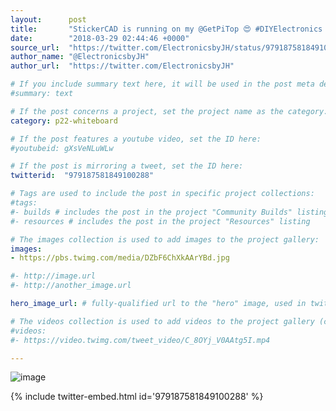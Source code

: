 ```yaml
---
layout:      post
title:       "StickerCAD is running on my @GetPiTop 😍 #DIYElectronics #HobbyElectronics #BoldportClub @boldport"
date:        "2018-03-29 02:44:46 +0000"
source_url:  "https://twitter.com/ElectronicsbyJH/status/979187581849100288"
author_name: "@ElectronicsbyJH"
author_url:  "https://twitter.com/ElectronicsbyJH"

# If you include summary text here, it will be used in the post meta description instead of an excerpt from the post body
#summary: text

# If the post concerns a project, set the project name as the category:
category: p22-whiteboard

# If the post features a youtube video, set the ID here:
#youtubeid: gXsVeNLuWLw

# If the post is mirroring a tweet, set the ID here:
twitterid:  "979187581849100288"

# Tags are used to include the post in specific project collections:
#tags:
#- builds # includes the post in the project "Community Builds" listing
#- resources # includes the post in the project "Resources" listing

# The images collection is used to add images to the project gallery:
images:
- https://pbs.twimg.com/media/DZbF6ChXkAArYBd.jpg

#- http://image.url
#- http://another_image.url

hero_image_url: # fully-qualified url to the "hero" image, used in twitter cards for example

# The videos collection is used to add videos to the project gallery (currently only mp4):
#videos:
#- https://video.twimg.com/tweet_video/C_8OYj_V0AAtg5I.mp4

---
```


![image](https://pbs.twimg.com/media/DZbF6ChXkAArYBd.jpg)

{% include twitter-embed.html id='979187581849100288' %}


